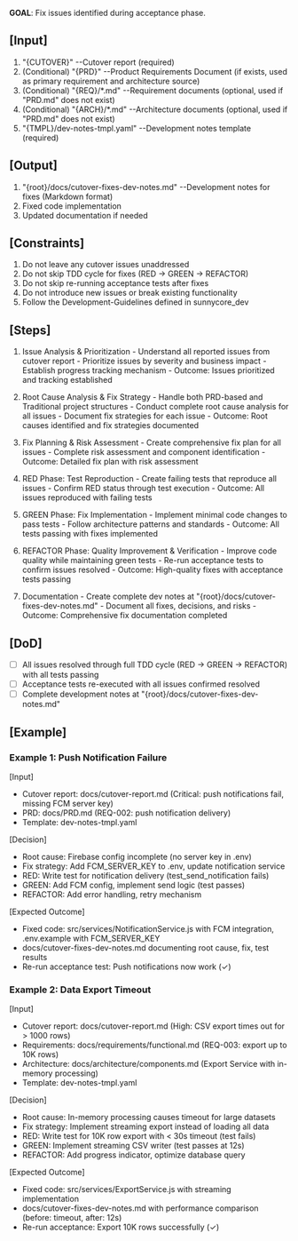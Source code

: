 **GOAL**: Fix issues identified during acceptance phase.

## [Input]
  1. "{CUTOVER}" --Cutover report (required)
  2. (Conditional) "{PRD}" --Product Requirements Document (if exists, used as primary requirement and architecture source)
  3. (Conditional) "{REQ}/*.md" --Requirement documents (optional, used if "PRD.md" does not exist)
  4. (Conditional) "{ARCH}/*.md" --Architecture documents (optional, used if "PRD.md" does not exist)
  5. "{TMPL}/dev-notes-tmpl.yaml" --Development notes template (required)

## [Output]
  1. "{root}/docs/cutover-fixes-dev-notes.md" --Development notes for fixes (Markdown format)
  2. Fixed code implementation
  3. Updated documentation if needed

## [Constraints]
  1. Do not leave any cutover issues unaddressed
  2. Do not skip TDD cycle for fixes (RED → GREEN → REFACTOR)
  3. Do not skip re-running acceptance tests after fixes
  4. Do not introduce new issues or break existing functionality
  5. Follow the Development-Guidelines defined in sunnycore_dev

## [Steps]
  1. Issue Analysis & Prioritization
    - Understand all reported issues from cutover report
    - Prioritize issues by severity and business impact
    - Establish progress tracking mechanism
    - Outcome: Issues prioritized and tracking established

  2. Root Cause Analysis & Fix Strategy
    - Handle both PRD-based and Traditional project structures
    - Conduct complete root cause analysis for all issues
    - Document fix strategies for each issue
    - Outcome: Root causes identified and fix strategies documented

  3. Fix Planning & Risk Assessment
    - Create comprehensive fix plan for all issues
    - Complete risk assessment and component identification
    - Outcome: Detailed fix plan with risk assessment

  4. RED Phase: Test Reproduction
    - Create failing tests that reproduce all issues
    - Confirm RED status through test execution
    - Outcome: All issues reproduced with failing tests

  5. GREEN Phase: Fix Implementation
    - Implement minimal code changes to pass tests
    - Follow architecture patterns and standards
    - Outcome: All tests passing with fixes implemented

  6. REFACTOR Phase: Quality Improvement & Verification
    - Improve code quality while maintaining green tests
    - Re-run acceptance tests to confirm issues resolved
    - Outcome: High-quality fixes with acceptance tests passing

  7. Documentation
    - Create complete dev notes at "{root}/docs/cutover-fixes-dev-notes.md"
    - Document all fixes, decisions, and risks
    - Outcome: Comprehensive fix documentation completed

## [DoD]
  - [ ] All issues resolved through full TDD cycle (RED → GREEN → REFACTOR) with all tests passing
  - [ ] Acceptance tests re-executed with all issues confirmed resolved
  - [ ] Complete development notes at "{root}/docs/cutover-fixes-dev-notes.md"

## [Example]

### Example 1: Push Notification Failure
[Input]
- Cutover report: docs/cutover-report.md (Critical: push notifications fail, missing FCM server key)
- PRD: docs/PRD.md (REQ-002: push notification delivery)
- Template: dev-notes-tmpl.yaml

[Decision]
- Root cause: Firebase config incomplete (no server key in .env)
- Fix strategy: Add FCM_SERVER_KEY to .env, update notification service
- RED: Write test for notification delivery (test_send_notification fails)
- GREEN: Add FCM config, implement send logic (test passes)
- REFACTOR: Add error handling, retry mechanism

[Expected Outcome]
- Fixed code: src/services/NotificationService.js with FCM integration, .env.example with FCM_SERVER_KEY
- docs/cutover-fixes-dev-notes.md documenting root cause, fix, test results
- Re-run acceptance test: Push notifications now work (✓)

### Example 2: Data Export Timeout
[Input]
- Cutover report: docs/cutover-report.md (High: CSV export times out for > 1000 rows)
- Requirements: docs/requirements/functional.md (REQ-003: export up to 10K rows)
- Architecture: docs/architecture/components.md (Export Service with in-memory processing)
- Template: dev-notes-tmpl.yaml

[Decision]
- Root cause: In-memory processing causes timeout for large datasets
- Fix strategy: Implement streaming export instead of loading all data
- RED: Write test for 10K row export with < 30s timeout (test fails)
- GREEN: Implement streaming CSV writer (test passes at 12s)
- REFACTOR: Add progress indicator, optimize database query

[Expected Outcome]
- Fixed code: src/services/ExportService.js with streaming implementation
- docs/cutover-fixes-dev-notes.md with performance comparison (before: timeout, after: 12s)
- Re-run acceptance: Export 10K rows successfully (✓)
